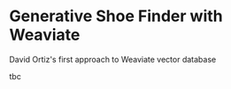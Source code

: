 # Generative Shoe Finder with Weaviate

David Ortiz's first approach to Weaviate vector database

tbc
